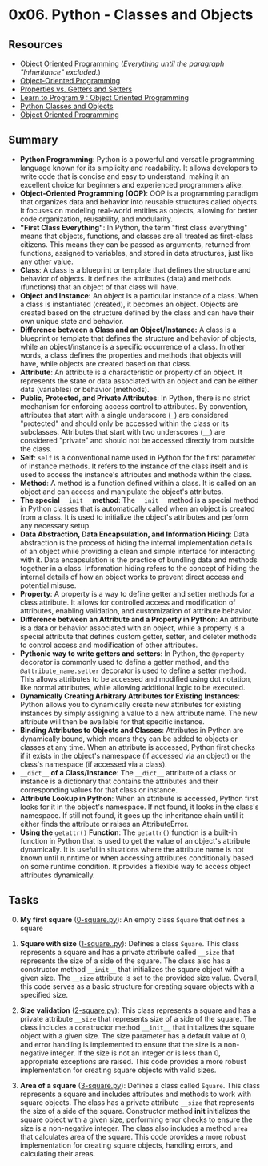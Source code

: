 # 0x06. Python - Classes and Objects
## Resources
* [Object Oriented Programming](https://python.swaroopch.com/oop.html) (_Everything until the paragraph "Inheritance" excluded._)
* [Object-Oriented Programming](https://python-course.eu/oop/object-oriented-programming.php)
* [Properties vs. Getters and Setters](https://python-course.eu/oop/properties-vs-getters-and-setters.php)
* [Learn to Program 9 : Object Oriented Programming](https://www.youtube.com/watch?v=1AGyBuVCTeE&)
* [Python Classes and Objects](https://www.youtube.com/watch?v=apACNr7DC_s)
* [Object Oriented Programming](https://www.youtube.com/watch?v=-DP1i2ZU9gk)
## Summary
* **Python Programming**: Python is a powerful and versatile programming language known for its simplicity and readability. It allows developers to write code that is concise and easy to understand, making it an excellent choice for beginners and experienced programmers alike.
* **Object-Oriented Programming (OOP)**: OOP is a programming paradigm that organizes data and behavior into reusable structures called objects. It focuses on modeling real-world entities as objects, allowing for better code organization, reusability, and modularity.
* **"First Class Everything"**: In Python, the term "first class everything" means that objects, functions, and classes are all treated as first-class citizens. This means they can be passed as arguments, returned from functions, assigned to variables, and stored in data structures, just like any other value.
* **Class**: A class is a blueprint or template that defines the structure and behavior of objects. It defines the attributes (data) and methods (functions) that an object of that class will have.
* **Object and Instance:** An object is a particular instance of a class. When a class is instantiated (created), it becomes an object. Objects are created based on the structure defined by the class and can have their own unique state and behavior.
* **Difference between a Class and an Object/Instance:** A class is a blueprint or template that defines the structure and behavior of objects, while an object/instance is a specific occurrence of a class. In other words, a class defines the properties and methods that objects will have, while objects are created based on that class.
* **Attribute**: An attribute is a characteristic or property of an object. It represents the state or data associated with an object and can be either data (variables) or behavior (methods).
* **Public, Protected, and Private Attributes**: In Python, there is no strict mechanism for enforcing access control to attributes. By convention, attributes that start with a single underscore (`_`) are considered "protected" and should only be accessed within the class or its subclasses. Attributes that start with two underscores (`__`) are considered "private" and should not be accessed directly from outside the class.
* **Self**: `self` is a conventional name used in Python for the first parameter of instance methods. It refers to the instance of the class itself and is used to access the instance's attributes and methods within the class.
* **Method**: A method is a function defined within a class. It is called on an object and can access and manipulate the object's attributes.
* **The special** `__init__` **method**: The `__init__` method is a special method in Python classes that is automatically called when an object is created from a class. It is used to initialize the object's attributes and perform any necessary setup.
* **Data Abstraction, Data Encapsulation, and Information Hiding**: Data abstraction is the process of hiding the internal implementation details of an object while providing a clean and simple interface for interacting with it. Data encapsulation is the practice of bundling data and methods together in a class. Information hiding refers to the concept of hiding the internal details of how an object works to prevent direct access and potential misuse.
* **Property**: A property is a way to define getter and setter methods for a class attribute. It allows for controlled access and modification of attributes, enabling validation, and customization of attribute behavior.
* **Difference between an Attribute and a Property in Python**: An attribute is a data or behavior associated with an object, while a property is a special attribute that defines custom getter, setter, and deleter methods to control access and modification of other attributes.
* **Pythonic way to write getters and setters**: In Python, the `@property` decorator is commonly used to define a getter method, and the `@attribute_name.setter` decorator is used to define a setter method. This allows attributes to be accessed and modified using dot notation, like normal attributes, while allowing additional logic to be executed.
* **Dynamically Creating Arbitrary Attributes for Existing Instances**: Python allows you to dynamically create new attributes for existing instances by simply assigning a value to a new attribute name. The new attribute will then be available for that specific instance.
* **Binding Attributes to Objects and Classes**: Attributes in Python are dynamically bound, which means they can be added to objects or classes at any time. When an attribute is accessed, Python first checks if it exists in the object's namespace (if accessed via an object) or the class's namespace (if accessed via a class).
* `__dict__` **of a Class/Instance**: The `__dict__` attribute of a class or instance is a dictionary that contains the attributes and their corresponding values for that class or instance.
* **Attribute Lookup in Python**: When an attribute is accessed, Python first looks for it in the object's namespace. If not found, it looks in the class's namespace. If still not found, it goes up the inheritance chain until it either finds the attribute or raises an AttributeError.
* **Using the** `getattr()` **Function**: The `getattr()` function is a built-in function in Python that is used to get the value of an object's attribute dynamically. It is useful in situations where the attribute name is not known until runntime or when accessing attributes conditionally based on some runtime condition. It provides a flexible way to access object attributes dynamically.

## Tasks
0. **My first square** ([0-square.py](https://github.com/Eyakenojnr/alx-higher_level_programming/blob/master/0x06-python-classes/0-square.py)): An empty class `Square` that defines a square

1. **Square with size** ([1-square..py](https://github.com/Eyakenojnr/alx-higher_level_programming/blob/master/0x06-python-classes/1-square.py)): Defines a class `Square`. This class represents a square and has a private attribute called `__size` that represents the size of a side of the square. The class also has a constructor method `__init__` that initializes the square object with a given size. The `__size` attribute is set to the provided size value.
Overall, this code serves as a basic structure for creating square objects with a specified size.

2. **Size validation** ([2-square.py](https://github.com/Eyakenojnr/alx-higher_level_programming/blob/master/0x06-python-classes/2-square.py)):
This class represents a square and has a private attribute `__size` that represents size of a side of the square. The class includes a constructor method `__init__` that initializes the square object with a given size. The size parameter has a default value of 0, and error handling is implemented to ensure that the size is a non-negative integer. If the size is not an integer or is less than 0, appropriate exceptions are raised.
This code provides a more robust implementation for creating square objects with valid sizes.

3. **Area of a square** ([3-square.py](https://github.com/Eyakenojnr/alx-higher_level_programming/blob/master/0x06-python-classes/3-square.py)): Defines a class called `Square`. This class represents a square and includes attributes and methods to work with square objects. The class has a private attribute `__size` that represents the size of a side of the square. Constructor method __init__ initializes the square object with a given size, performing error checks to ensure the size is a non-negative integer. The class also includes a method `area` that calculates area of the square. This code provides a more robust implementation for creating square objects, handling errors, and calculating their areas.
